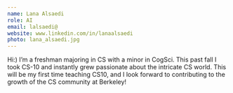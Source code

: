 ```yaml
---
name: Lana Alsaedi 
role: AI 
email: lalsaedi@
website: www.linkedin.com/in/lanaalsaedi
photo: lana_alsaedi.jpg
---
```

Hi:) I’m a freshman majoring in CS with a minor in CogSci. This past fall I took CS-10 and instantly grew passionate about the intricate CS world. This will be my first time teaching CS10, and I look forward to contributing to the growth of the CS community at Berkeley!
 
